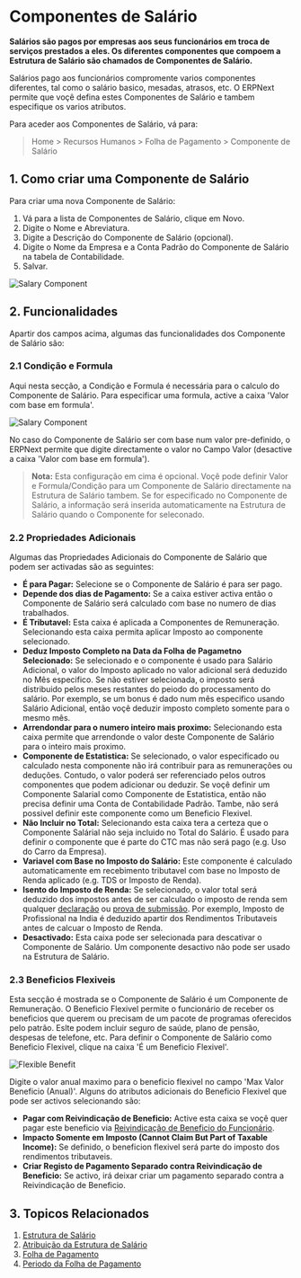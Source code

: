 <!-- add-breadcrumbs -->
# Componentes de Salário

**Salários são pagos por empresas aos seus funcionários em troca de serviços prestados a eles. Os diferentes componentes que compoem a Estrutura de Salário são chamados de Componentes de Salário.** 

Salários pago aos funcionários compromente varios componentes diferentes, tal como o salário basico, mesadas, atrasos, etc. O ERPNext permite que voçê defina estes Componentes de Salário e tambem especifique os varios atributos.

Para aceder aos Componentes de Salário, vá para:
> Home > Recursos Humanos > Folha de Pagamento > Componente de Salário

## 1. Como criar uma Componente de Salário

Para criar uma nova Componente de Salário:

1. Vá para a lista de Componentes de Salário, clique em Novo.
2. Digite o Nome e Abreviatura.
3. Digite a Descrição do Componente de Salário (opcional).
1. Digite o Nome da Empresa e a Conta Padrão do Componente de Salário na tabela de Contabilidade.
3. Salvar.

 <img class="screenshot" alt="Salary Component" src="{{docs_base_url}}/assets/img/human-resources/salary-component1.png">

## 2. Funcionalidades

Apartir dos campos acima, algumas das funcionalidades dos Componente de Salário são:

### 2.1 Condição e Formula

Aqui nesta secção, a Condição e Formula é necessária para o calculo do Componente de Salário. Para especificar uma formula, active a caixa 'Valor com base em formula'. 

<img class="screenshot" alt="Salary Component" src="{{docs_base_url}}/assets/img/human-resources/salary-component2.png">

No caso do Componente de Salário ser com base num valor pre-definido, o ERPNext permite que digite directamente o valor no Campo Valor (desactive a caixa 'Valor com base em formula').

> **Nota:** Esta configuração em cima é opcional. Voçê pode definir Valor e Formula/Condição para um Componente de Salário directamente na Estrutura de Salário tambem. Se for especificado no Componente de Salário, a informação será inserida automaticamente na Estrutura de Salário quando o Componente for seleconado.

### 2.2 Propriedades Adicionais

Algumas das Propriedades Adicionais do Componente de Salário que podem ser activadas são as seguintes:

* **É para Pagar:** Selecione se o Componente de Salário é para ser pago.
* **Depende dos dias de Pagamento:** Se a caixa estiver activa então o Componente de Salário será calculado com base no numero de dias trabalhados.
* **É Tributavel:** Esta caixa é aplicada a Componentes de Remuneração. Selecionando esta caixa permita aplicar Imposto ao componente selecionado.
* **Deduz Imposto Completo na Data da Folha de Pagametno Selecionado:** Se selecionado e o componente é usado para Salário Adicional, o valor do Imposto aplicado no valor adicional será deduzido no Mês especifico. Se não estiver selecionada, o imposto será distribuido pelos meses restantes do peiodo do processamento do salário. Por exemplo, se um bonus é dado num mês especifico usando Salário Adicional, então voçê deduzir imposto completo somente para o mesmo mês.
* **Arrendondar para o numero inteiro mais proximo:** Selecionando esta caixa permite que arrendonde o valor deste Componente de Salário para o inteiro mais proximo.
* **Componente de Estatistica:** Se selecionado, o valor especificado ou calculado nesta componente não irá contribuir para as remunerações ou deduções. Contudo, o valor poderá ser referenciado pelos outros componentes que podem adicionar ou deduzir. Se voçê definir um Componente Salarial como Componente de Estatistica, então não precisa definir uma Conta de Contabilidade Padrão. Tambe, não será possivel definir este componente como um Beneficio Flexivel.
* **Não Incluir no Total:** Selecionando esta caixa tera a certeza que o Componente Salárial não seja incluido no Total do Salário. É usado para definir o componente que é parte do CTC mas não será pago (e.g. Uso do Carro da Empresa).
* **Variavel com Base no Imposto do Salário:** Este componente é calculado automaticamente em recebimento tributavel com base no Imposto de Renda aplicado (e.g. TDS or Imposto de Renda).
* **Isento do Imposto de Renda:** Se selecionado, o valor total será deduzido dos impostos antes de ser calculado o imposto de renda sem qualquer [declaração](/docs/user/manual/pt/recursos-humanos/declaração-de-isenção-de-imposto-funcionário) ou [prova de submissão](/docs/user/manual/pt/recursos-humanos/submissão-prova-isenção-imposto-funcionário). Por exemplo, Imposto de Profissional na India é deduzido apartir dos Rendimentos Tributaveis antes de calcuar o Imposto de Renda. 
* **Desactivado:** Esta caixa pode ser selecionada para descativar o Componente de Salário. Um componente desactivo não pode ser usado na Estrutura de Salário.

### 2.3 Beneficios Flexiveis

Esta secção é mostrada se o Componente de Salário é um Componente de Remuneração. O Beneficio Flexivel permite o funcionário de receber os beneficios que querem ou precisam de um pacote de programas oferecidos pelo patrão. Eslte podem incluir seguro de saúde, plano de pensão, despesas de telefone, etc. Para definir o Componente de Salário como Beneficio Flexivel, clique na caixa 'É um Beneficio Flexivel'.

<img class="screenshot" alt="Flexible Benefit" src="{{docs_base_url}}/assets/img/human-resources/flexible-ben.png">

Digite o valor anual maximo para o beneficio flexivel no campo 'Max Valor Beneficio (Anual)'. Alguns do atributos adicionais do Beneficio Flexivel que pode ser activos selecionando são:   

* **Pagar com Reivindicação de Beneficio:** Active esta caixa se voçê quer pagar este beneficio via [Reivindicação de Beneficio do Funcionário](/docs/user/manual/pt/recursos-humanos/reivindicação-beneficio-funcionário).
* **Impacto Somente em Imposto (Cannot Claim But Part of Taxable Income):** Se definido, o beneficion flexivel será parte do imposto dos rendimentos tributaveis.
* **Criar Registo de Pagamento Separado contra Reivindicação de Beneficio:** Se activo, irá deixar criar um pagamento separado contra a Reivindicação de Beneficio.

## 3. Topicos Relacionados

1. [Estrutura de Salário](/docs/user/manual/pt/recursos-humanos/estrutura-salário)
1. [Atribuição da Estrutura de Salário](/docs/user/manual/pt/recursos-humanos/atribuição-estrutura-salário)
1. [Folha de Pagamento](/docs/user/manual/pt/recursos-humanos/folha-de-pagamento)
1. [Periodo da Folha de Pagamento](/docs/user/manual/pt/recursos-humanos/periodo-folha-de-pagamento)
